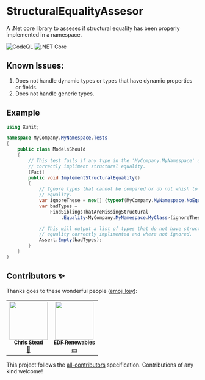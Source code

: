 # StructuralEqualityAssesor
A .Net core library to asseses if structural equality has been properly implemented in a namespace.

![CodeQL](https://github.com/jason-kerney/StructuralEqualityAssesor/workflows/CodeQL/badge.svg)
![.NET Core](https://github.com/jason-kerney/StructuralEqualityAssesor/workflows/.NET%20Core/badge.svg)

## Known Issues:

1. Does not handle dynamic types or types that have dynamic properties or fields.
1. Does not handle generic types.

## Example

```csharp
using Xunit;

namespace MyCompany.MyNamespace.Tests
{
    public class ModelsShould
    {
        // This test fails if any type in the 'MyCompany.MyNamespace' does not 
        // correctly impliment structural equality.
        [Fact]
        public void ImplementStructuralEquality()
        {
            // Ignore types that cannot be compared or do not whish to have structural
            // equality.
            var ignoreThese = new[] {typeof(MyCompany.MyNamespace.NoEqualityType)};
            var badTypes = 
                FindSiblingsThatAreMissingStructural
                    .Equality<MyCompany.MyNamespace.MyClass>(ignoreThese);

            // This will output a list of types that do not have structural 
            // equality correctly implimented and where not ignored.
            Assert.Empty(badTypes);
        }
    }
}
```



## Contributors ✨

Thanks goes to these wonderful people ([emoji key](https://allcontributors.org/docs/en/emoji-key)):

<!-- ALL-CONTRIBUTORS-LIST:START - Do not remove or modify this section -->
<!-- prettier-ignore-start -->
<!-- markdownlint-disable -->
<table>
  <tr>
    <td align="center"><a href="http://www.chrisstead.net/"><img src="https://avatars3.githubusercontent.com/u/4184510?v=4?s=100" width="100px;" alt=""/><br /><sub><b>Chris Stead</b></sub></a><br /><a href="#ideas-cmstead" title="Ideas, Planning, & Feedback">🤔</a></td>
    <td align="center"><a href="https://github.com/edf-re"><img src="https://avatars0.githubusercontent.com/u/13739273?v=4?s=100" width="100px;" alt=""/><br /><sub><b>EDF Renewables</b></sub></a><br /><a href="#financial-edf-re" title="Financial">💵</a></td>
  </tr>
</table>

<!-- markdownlint-restore -->
<!-- prettier-ignore-end -->

<!-- ALL-CONTRIBUTORS-LIST:END -->

This project follows the [all-contributors](https://github.com/all-contributors/all-contributors) specification. Contributions of any kind welcome!
